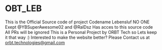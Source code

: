 # OBT_LEB


This is the Official Source code of project Codename Lebensluf
NO ONE Exept @YBSuperAwesome02 and @RalDsz Has acces to this source code
All PRs will be ignored 
This is a Personal Project by ORBT Tech so Lets keep it that way :)
Interested to make the website better? Please Contact us at orbt.technologies@gmail.com
